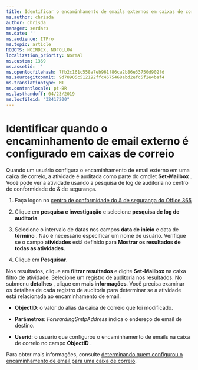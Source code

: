 ```yaml
---
title: Identificar o encaminhamento de emails externos em caixas de correio em logs de auditoria
ms.author: chrisda
author: chrisda
manager: serdars
ms.date: ''
ms.audience: ITPro
ms.topic: article
ROBOTS: NOINDEX, NOFOLLOW
localization_priority: Normal
ms.custom: 1369
ms.assetid: ''
ms.openlocfilehash: 7fb2c161c558a7eb961f86ca2b86e33750d902fd
ms.sourcegitcommit: 9d78905c512192ffc4675468abd2efc5f2e4baf4
ms.translationtype: MT
ms.contentlocale: pt-BR
ms.lasthandoff: 04/23/2019
ms.locfileid: "32417200"
---
```

# <a name="identify-when-external-email-forwarding-is-configured-on-mailboxes"></a>Identificar quando o encaminhamento de email externo é configurado em caixas de correio

Quando um usuário configura o encaminhamento de email externo em uma caixa de correio, a atividade é auditada como parte do cmdlet **Set-Mailbox** . Você pode ver a atividade usando a pesquisa de log de auditoria no centro de conformidade do & de segurança.

1. Faça logon no [centro de conformidade do & de segurança do Office 365](https://protection.office.com/)

2. Clique em **pesquisa e investigação** e selecione **pesquisa de log de auditoria**.

3. Selecione o intervalo de datas nos campos **data de início** e data de **término** . Não é necessário especificar um nome de usuário. Verifique se o campo **atividades** está definido para **Mostrar os resultados de todas as atividades**.

4. Clique em **Pesquisar**.

Nos resultados, clique em **filtrar resultados** e digite **Set-Mailbox** na caixa filtro de atividade. Selecione um registro de auditoria nos resultados. No submenu **detalhes** , clique em **mais informações**. Você precisa examinar os detalhes de cada registro de auditoria para determinar se a atividade está relacionada ao encaminhamento de email.

- **ObjectID**: o valor do alias da caixa de correio que foi modificado.

- **Parâmetros**: _ForwardingSmtpAddress_ indica o endereço de email de destino.

- **Userid**: o usuário que configurou o encaminhamento de emails na caixa de correio no campo **ObjectID** .

Para obter mais informações, consulte [determinando quem configurou o encaminhamento de email para uma caixa de correio](https://docs.microsoft.com/office365/securitycompliance/auditing-troubleshooting-scenarios#determining-who-set-up-email-forwarding-for-a-mailbox).
